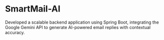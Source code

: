 # SmartMail-AI
Developed a scalable backend application using Spring Boot, integrating the Google Gemini API to generate AI-powered email replies with contextual accuracy.
